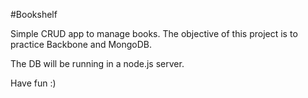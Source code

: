 #Bookshelf

Simple CRUD app to manage books. The objective of this project is to practice Backbone and MongoDB.

The DB will be running in a node.js server.

Have fun :)

